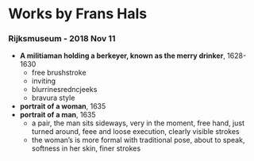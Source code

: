 # Works by Frans Hals

### Rijksmuseum - 2018 Nov 11
- **A militiaman holding a berkeyer, known as the merry drinker**, 1628-1630
    - free brushstroke
    - inviting
    - blurrinesredncjeeks
    - bravura style 
- **portrait of a woman**, 1635
- **portrait of a man**, 1635
    - a pair, the man sits sideways, very in the moment, free hand, just turned around, feee and loose execution, clearly visible strokes
    - the woman’s is more formal with traditional pose, about to speak, softness in her skin, finer strokes


